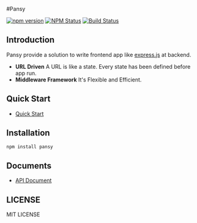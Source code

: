 #Pansy

[![npm version](https://img.shields.io/npm/v/pansy.svg?style=flat-square)](https://www.npmjs.com/package/pansy)
[![NPM Status](http://img.shields.io/npm/dm/pansy.svg?style=flat-square)](https://www.npmjs.org/package/pansy)
[![Build Status](http://img.shields.io/travis/heineiuo/pansy/master.svg?style=flat-square)](https://travis-ci.org/heineiuo/pansy)


## Introduction

Pansy provide a solution to write frontend app like [express.js](https://github.com/expressjs/express) at backend.

* **URL Driven** A URL is like a state. Every state has been defined before app run.
* **Middleware Framework** It's Flexible and Efficient.


## Quick Start

* [Quick Start](docs/API.md)



## Installation

```
npm install pansy
```

## Documents

* [API Document](docs/API.md)


## LICENSE

MIT LICENSE
